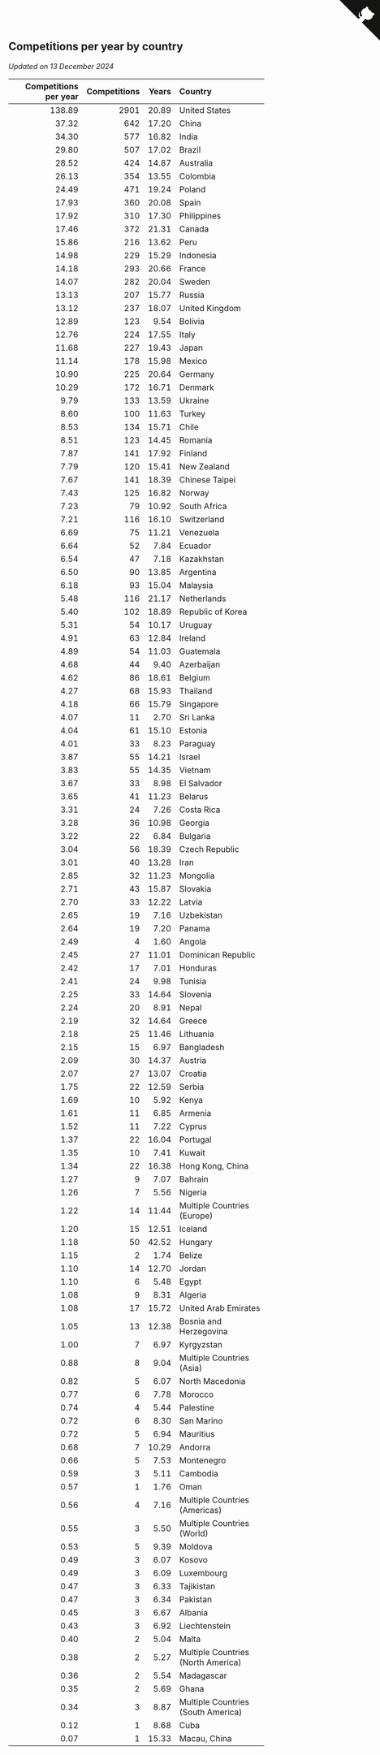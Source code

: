 ## Competitions per year by country

*Updated on 13 December 2024*

| Competitions per year | Competitions | Years | Country |
| ---: | ---: | ---: | :--- |
| 138.89 | 2901 | 20.89 | United States |
| 37.32 | 642 | 17.20 | China |
| 34.30 | 577 | 16.82 | India |
| 29.80 | 507 | 17.02 | Brazil |
| 28.52 | 424 | 14.87 | Australia |
| 26.13 | 354 | 13.55 | Colombia |
| 24.49 | 471 | 19.24 | Poland |
| 17.93 | 360 | 20.08 | Spain |
| 17.92 | 310 | 17.30 | Philippines |
| 17.46 | 372 | 21.31 | Canada |
| 15.86 | 216 | 13.62 | Peru |
| 14.98 | 229 | 15.29 | Indonesia |
| 14.18 | 293 | 20.66 | France |
| 14.07 | 282 | 20.04 | Sweden |
| 13.13 | 207 | 15.77 | Russia |
| 13.12 | 237 | 18.07 | United Kingdom |
| 12.89 | 123 | 9.54 | Bolivia |
| 12.76 | 224 | 17.55 | Italy |
| 11.68 | 227 | 19.43 | Japan |
| 11.14 | 178 | 15.98 | Mexico |
| 10.90 | 225 | 20.64 | Germany |
| 10.29 | 172 | 16.71 | Denmark |
| 9.79 | 133 | 13.59 | Ukraine |
| 8.60 | 100 | 11.63 | Turkey |
| 8.53 | 134 | 15.71 | Chile |
| 8.51 | 123 | 14.45 | Romania |
| 7.87 | 141 | 17.92 | Finland |
| 7.79 | 120 | 15.41 | New Zealand |
| 7.67 | 141 | 18.39 | Chinese Taipei |
| 7.43 | 125 | 16.82 | Norway |
| 7.23 | 79 | 10.92 | South Africa |
| 7.21 | 116 | 16.10 | Switzerland |
| 6.69 | 75 | 11.21 | Venezuela |
| 6.64 | 52 | 7.84 | Ecuador |
| 6.54 | 47 | 7.18 | Kazakhstan |
| 6.50 | 90 | 13.85 | Argentina |
| 6.18 | 93 | 15.04 | Malaysia |
| 5.48 | 116 | 21.17 | Netherlands |
| 5.40 | 102 | 18.89 | Republic of Korea |
| 5.31 | 54 | 10.17 | Uruguay |
| 4.91 | 63 | 12.84 | Ireland |
| 4.89 | 54 | 11.03 | Guatemala |
| 4.68 | 44 | 9.40 | Azerbaijan |
| 4.62 | 86 | 18.61 | Belgium |
| 4.27 | 68 | 15.93 | Thailand |
| 4.18 | 66 | 15.79 | Singapore |
| 4.07 | 11 | 2.70 | Sri Lanka |
| 4.04 | 61 | 15.10 | Estonia |
| 4.01 | 33 | 8.23 | Paraguay |
| 3.87 | 55 | 14.21 | Israel |
| 3.83 | 55 | 14.35 | Vietnam |
| 3.67 | 33 | 8.98 | El Salvador |
| 3.65 | 41 | 11.23 | Belarus |
| 3.31 | 24 | 7.26 | Costa Rica |
| 3.28 | 36 | 10.98 | Georgia |
| 3.22 | 22 | 6.84 | Bulgaria |
| 3.04 | 56 | 18.39 | Czech Republic |
| 3.01 | 40 | 13.28 | Iran |
| 2.85 | 32 | 11.23 | Mongolia |
| 2.71 | 43 | 15.87 | Slovakia |
| 2.70 | 33 | 12.22 | Latvia |
| 2.65 | 19 | 7.16 | Uzbekistan |
| 2.64 | 19 | 7.20 | Panama |
| 2.49 | 4 | 1.60 | Angola |
| 2.45 | 27 | 11.01 | Dominican Republic |
| 2.42 | 17 | 7.01 | Honduras |
| 2.41 | 24 | 9.98 | Tunisia |
| 2.25 | 33 | 14.64 | Slovenia |
| 2.24 | 20 | 8.91 | Nepal |
| 2.19 | 32 | 14.64 | Greece |
| 2.18 | 25 | 11.46 | Lithuania |
| 2.15 | 15 | 6.97 | Bangladesh |
| 2.09 | 30 | 14.37 | Austria |
| 2.07 | 27 | 13.07 | Croatia |
| 1.75 | 22 | 12.59 | Serbia |
| 1.69 | 10 | 5.92 | Kenya |
| 1.61 | 11 | 6.85 | Armenia |
| 1.52 | 11 | 7.22 | Cyprus |
| 1.37 | 22 | 16.04 | Portugal |
| 1.35 | 10 | 7.41 | Kuwait |
| 1.34 | 22 | 16.38 | Hong Kong, China |
| 1.27 | 9 | 7.07 | Bahrain |
| 1.26 | 7 | 5.56 | Nigeria |
| 1.22 | 14 | 11.44 | Multiple Countries (Europe) |
| 1.20 | 15 | 12.51 | Iceland |
| 1.18 | 50 | 42.52 | Hungary |
| 1.15 | 2 | 1.74 | Belize |
| 1.10 | 14 | 12.70 | Jordan |
| 1.10 | 6 | 5.48 | Egypt |
| 1.08 | 9 | 8.31 | Algeria |
| 1.08 | 17 | 15.72 | United Arab Emirates |
| 1.05 | 13 | 12.38 | Bosnia and Herzegovina |
| 1.00 | 7 | 6.97 | Kyrgyzstan |
| 0.88 | 8 | 9.04 | Multiple Countries (Asia) |
| 0.82 | 5 | 6.07 | North Macedonia |
| 0.77 | 6 | 7.78 | Morocco |
| 0.74 | 4 | 5.44 | Palestine |
| 0.72 | 6 | 8.30 | San Marino |
| 0.72 | 5 | 6.94 | Mauritius |
| 0.68 | 7 | 10.29 | Andorra |
| 0.66 | 5 | 7.53 | Montenegro |
| 0.59 | 3 | 5.11 | Cambodia |
| 0.57 | 1 | 1.76 | Oman |
| 0.56 | 4 | 7.16 | Multiple Countries (Americas) |
| 0.55 | 3 | 5.50 | Multiple Countries (World) |
| 0.53 | 5 | 9.39 | Moldova |
| 0.49 | 3 | 6.07 | Kosovo |
| 0.49 | 3 | 6.09 | Luxembourg |
| 0.47 | 3 | 6.33 | Tajikistan |
| 0.47 | 3 | 6.34 | Pakistan |
| 0.45 | 3 | 6.67 | Albania |
| 0.43 | 3 | 6.92 | Liechtenstein |
| 0.40 | 2 | 5.04 | Malta |
| 0.38 | 2 | 5.27 | Multiple Countries (North America) |
| 0.36 | 2 | 5.54 | Madagascar |
| 0.35 | 2 | 5.69 | Ghana |
| 0.34 | 3 | 8.87 | Multiple Countries (South America) |
| 0.12 | 1 | 8.68 | Cuba |
| 0.07 | 1 | 15.33 | Macau, China |


<a href="https://github.com/jonatanklosko/wca_statistics" class="github-corner" aria-label="View source on Github"><svg width="80" height="80" viewBox="0 0 250 250" style="fill:#151513; color:#fff; position: absolute; top: 0; border: 0; right: 0;" aria-hidden="true"><path d="M0,0 L115,115 L130,115 L142,142 L250,250 L250,0 Z"></path><path d="M128.3,109.0 C113.8,99.7 119.0,89.6 119.0,89.6 C122.0,82.7 120.5,78.6 120.5,78.6 C119.2,72.0 123.4,76.3 123.4,76.3 C127.3,80.9 125.5,87.3 125.5,87.3 C122.9,97.6 130.6,101.9 134.4,103.2" fill="currentColor" style="transform-origin: 130px 106px;" class="octo-arm"></path><path d="M115.0,115.0 C114.9,115.1 118.7,116.5 119.8,115.4 L133.7,101.6 C136.9,99.2 139.9,98.4 142.2,98.6 C133.8,88.0 127.5,74.4 143.8,58.0 C148.5,53.4 154.0,51.2 159.7,51.0 C160.3,49.4 163.2,43.6 171.4,40.1 C171.4,40.1 176.1,42.5 178.8,56.2 C183.1,58.6 187.2,61.8 190.9,65.4 C194.5,69.0 197.7,73.2 200.1,77.6 C213.8,80.2 216.3,84.9 216.3,84.9 C212.7,93.1 206.9,96.0 205.4,96.6 C205.1,102.4 203.0,107.8 198.3,112.5 C181.9,128.9 168.3,122.5 157.7,114.1 C157.9,116.9 156.7,120.9 152.7,124.9 L141.0,136.5 C139.8,137.7 141.6,141.9 141.8,141.8 Z" fill="currentColor" class="octo-body"></path></svg></a><style>.github-corner:hover .octo-arm{animation:octocat-wave 560ms ease-in-out}@keyframes octocat-wave{0%,100%{transform:rotate(0)}20%,60%{transform:rotate(-25deg)}40%,80%{transform:rotate(10deg)}}@media (max-width:500px){.github-corner:hover .octo-arm{animation:none}.github-corner .octo-arm{animation:octocat-wave 560ms ease-in-out}}</style>
